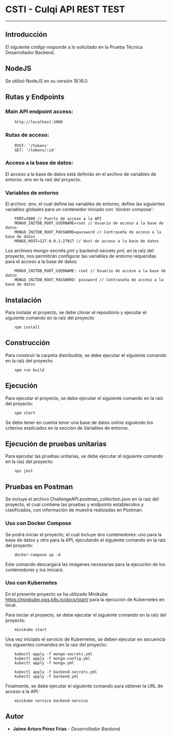 # CSTI - Culqi API REST TEST
***
## Introducción

El siguiente código responde a lo solicitado en la Prueba Técnica Desarrollador Backend.

## NodeJS

Se utilizó NodeJS en su versión 18.16.0.

## Rutas y Endpoints

### Main API endpoint access:

```
    http://localhost:3000
```

### Rutas de acceso:

```
    POST: '/tokens'
    GET: '/tokens/:id'
```

### Acceso a la base de datos:

El acceso a la base de datos está definido en el archivo de variables de entorno .env en la raíz del proyecto.

### Variables de entorno

El archivo .env, el cual define las variables de entorno, define las siguientes variables globales para un contenedor iniciado con 'docker compose':

```
    PORT=3000 // Puerto de acceso a la API
    MONGO_INITDB_ROOT_USERNAME=root // Usuario de acceso a la base de datos
    MONGO_INITDB_ROOT_PASSWORD=password // Contraseña de acceso a la base de datos
    MONGO_HOST=127.0.0.1:27017 // Host de acceso a la base de datos
```

Los archivos mongo-secrets.yml y backend-secrets.yml, en la raíz del proyecto, nos permitirán configurar las variables de entorno requeridas para el acceso a la base de datos:

```
    MONGO_INITDB_ROOT_USERNAME: root // Usuario de acceso a la base de datos
    MONGO_INITDB_ROOT_PASSWORD: password // Contraseña de acceso a la base de datos
```

## Instalación

Para instalar el proyecto, se debe clonar el repositorio y ejecutar el siguiente comando en la raíz del proyecto:

```
    npm install
```

## Construcción

Para construir la carpeta distribuible, se debe ejecutar el siguiente comando en la raíz del proyecto:

```
    npm run build
```

## Ejecución

Para ejecutar el proyecto, se debe ejecutar el siguiente comando en la raíz del proyecto:

```
    npm start
```

Se debe tener en cuenta tener una base de datos online siguiendo los criterios explicados en la sección de Variables de entorno.

## Ejecución de pruebas unitarias

Para ejecutar las pruebas unitarias, se debe ejecutar el siguiente comando en la raíz del proyecto:

```
    npx jest
```

## Pruebas en Postman

Se incluye el archivo ChallengeAPI.postman_collection.json en la raíz del proyecto, el cual contiene las pruebas y endpoints establecidos y clasificados, con información de muestra realizadas en Postman.

### Uso con Docker Compose

Se podrá iniciar el proyecto, el cual incluye dos contenedores: uno para la base de datos y otro para la API, ejecutando el siguiente comando en la raíz del proyecto:

```
    docker-compose up -d
```

Este comando descargará las imágenes necesarias para la ejecución de los contenedores y los iniciará.

### Uso con Kubernetes

En el presente proyecto se ha utilizado Minikube https://minikube.sigs.k8s.io/docs/start/ para la ejecución de Kubernetes en local.

Para iniciar el proyecto, se debe ejecutar el siguiente comando en la raíz del proyecto:

```
    minikube start
```

Una vez iniciado el servicio de Kubernetes, se deben ejecutar en secuencia los siguientes comandos en la raíz del proyecto:

```
    kubectl apply -f mongo-secrets.yml
    kubectl apply -f mongo-config.yml
    kubectl apply -f mongo.yml

    kubectl apply -f backend-secrets.yml
    kubectl apply -f backend.yml    
```

Finalmente, se debe ejecutar el siguiente comando para obtener la URL de acceso a la API:

```
    minikube service backend-service
```

## Autor
* **Jaime Arturo Pérez Frias** - *Desarrollador Backend*